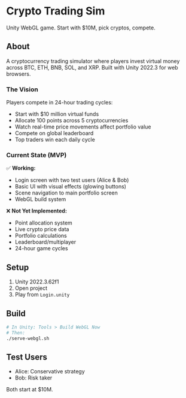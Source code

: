 # Crypto Trading Sim

Unity WebGL game. Start with $10M, pick cryptos, compete.

## About

A cryptocurrency trading simulator where players invest virtual money across BTC, ETH, BNB, SOL, and XRP. Built with Unity 2022.3 for web browsers.

### The Vision

Players compete in 24-hour trading cycles:
- Start with $10 million virtual funds
- Allocate 100 points across 5 cryptocurrencies
- Watch real-time price movements affect portfolio value
- Compete on global leaderboard
- Top traders win each daily cycle

### Current State (MVP)

✅ **Working:**
- Login screen with two test users (Alice & Bob)
- Basic UI with visual effects (glowing buttons)
- Scene navigation to main portfolio screen
- WebGL build system

❌ **Not Yet Implemented:**
- Point allocation system
- Live crypto price data
- Portfolio calculations
- Leaderboard/multiplayer
- 24-hour game cycles

## Setup

1. Unity 2022.3.62f1
2. Open project
3. Play from `Login.unity`

## Build

```bash
# In Unity: Tools > Build WebGL Now
# Then:
./serve-webgl.sh
```

## Test Users

- Alice: Conservative strategy
- Bob: Risk taker

Both start at $10M. 